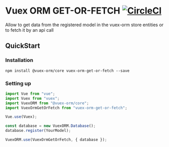 # Vuex ORM GET-OR-FETCH [![CircleCI](https://circleci.com/gh/socotecio/vuex-orm-get-or-fetch.svg?style=svg&circle-token=b604be3648ae5aef21993850e0ffef5be54d4e74)](https://app.circleci.com/pipelines/github/socotecio/vuex-orm-get-or-fetch)

Allow to get data from the registered model in the vuex-orm store entities or to fetch it by an api call

## QuickStart

### Installation

	npm install @vuex-orm/core vuex-orm-get-or-fetch --save 

### Setting up

```js
import Vue from "vue";
import Vuex from "vuex";
import VuexORM from "@vuex-orm/core";
import VuexOrmGetOrFetch from "vuex-orm-get-or-fetch";

Vue.use(Vuex);

const database = new VuexORM.Database();
database.register(YourModel);

VuexORM.use(VuexOrmGetOrFetch, { database });
```
